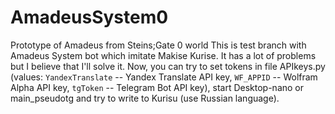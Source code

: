 # AmadeusSystem0
Prototype of Amadeus from Steins;Gate 0 world
This is test branch with Amadeus System bot which imitate Makise Kurise.
It has a lot of problems but I believe that I'll solve it.
Now, you can try to set tokens in file APIkeys.py
(values: ```YandexTranslate``` -- Yandex Translate API key, ```WF_APPID``` -- Wolfram Alpha API key, ```tgToken``` -- Telegram Bot API key),
start Desktop-nano or main_pseudotg and try to write to Kurisu (use Russian language).
